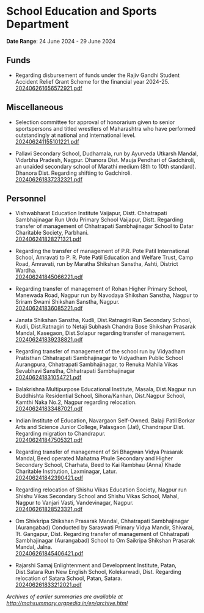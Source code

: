 # School Education and Sports Department

**Date Range**: 24 June 2024 - 29 June 2024


## Funds
- Regarding disbursement of funds under the Rajiv Gandhi Student Accident Relief Grant Scheme for the financial year 2024-25.\
  [202406261656572921.pdf](https://gr.maharashtra.gov.in/Site/Upload/Government%20Resolutions/English/202406261656572921.pdf)

## Miscellaneous
- Selection committee for approval of honorarium given to senior sportspersons and titled wrestlers of Maharashtra who have performed outstandingly at national and international level.\
  [202406241155101221.pdf](https://gr.maharashtra.gov.in/Site/Upload/Government%20Resolutions/English/202406241155101221.pdf)

- Pallavi Secondary School, Dudhamala, run by Ayurveda Utkarsh Mandal, Vidarbha Pradesh, Nagpur. Dhanora Dist. Mauja Pendhari of Gadchiroli, an unaided secondary school of Marathi medium (8th to 10th standard). Dhanora Dist. Regarding shifting to Gadchiroli.\
  [202406261837232321.pdf](https://gr.maharashtra.gov.in/Site/Upload/Government%20Resolutions/English/202406261837232321....pdf)

## Personnel
- Vishwabharat Education Institute Vaijapur, Distt. Chhatrapati Sambhajinagar Run Urdu Primary School Vaijapur, Distt. Regarding transfer of management of Chhatrapati Sambhajinagar School to Datar Charitable Society, Parbhani.\
  [202406241828271321.pdf](https://gr.maharashtra.gov.in/Site/Upload/Government%20Resolutions/English/202406241828271321.pdf)

- Regarding the transfer of management of P.R. Pote Patil International School, Amravati to P. R. Pote Patil Education and Welfare Trust, Camp Road, Amravati, run by Maratha Shikshan Sanstha, Ashti, District Wardha.\
  [202406241845066221.pdf](https://gr.maharashtra.gov.in/Site/Upload/Government%20Resolutions/English/202406241845066221.pdf)

- Regarding transfer of management of Rohan Higher Primary School, Manewada Road, Nagpur run by Navodaya Shikshan Sanstha, Nagpur to Sriram Swami Shikshan Sanstha, Nagpur.\
  [202406241836085221.pdf](https://gr.maharashtra.gov.in/Site/Upload/Government%20Resolutions/English/202406241836085221.pdf)

- Janata Shikshan Sanstha, Kudli, Dist.Ratnagiri Run Secondary School, Kudli, Dist.Ratnagiri to Netaji Subhash Chandra Bose Shikshan Prasarak Mandal, Kasegaon, Dist.Solapur regarding transfer of management.\
  [202406241839238821.pdf](https://gr.maharashtra.gov.in/Site/Upload/Government%20Resolutions/English/202406241839238821.pdf)

- Regarding transfer of management of the school run by Vidyadham Pratisthan Chhatrapati Sambhajinagar to Vidyadham Public School Aurangpura, Chhatrapati Sambhajinagar, to Renuka Mahila Vikas Sevabhavi Sanstha, Chhatrapati Sambhajinagar\
  [202406241831054721.pdf](https://gr.maharashtra.gov.in/Site/Upload/Government%20Resolutions/English/202406241831054721.pdf)

- Balakrishna Multipurpose Educational Institute, Masala, Dist.Nagpur run Buddhishta Residential School, Sihora/Kanhan, Dist.Nagpur School, Kamthi Naka No.2, Nagpur regarding relocation.\
  [202406241833487021.pdf](https://gr.maharashtra.gov.in/Site/Upload/Government%20Resolutions/English/202406241833487021.pdf)

- Indian Institute of Education, Navargaon Self-Owned. Balaji Patil Borkar Arts and Science Junior College, Palasgaon (Jat), Chandrapur Dist. Regarding migration to Chandrapur.\
  [202406241847505321.pdf](https://gr.maharashtra.gov.in/Site/Upload/Government%20Resolutions/English/202406241847505321.pdf)

- Regarding transfer of management of Sri Bhagwan Vidya Prasarak Mandal, Beed operated Mahatma Phule Secondary and Higher Secondary School, Charhata, Beed to Kai Rambhau (Anna) Khade Charitable Institution, Laxminagar, Latur.\
  [202406241842390421.pdf](https://gr.maharashtra.gov.in/Site/Upload/Government%20Resolutions/English/202406241842390421.pdf)

- Regarding relocation of Shishu Vikas Education Society, Nagpur run Shishu Vikas Secondary School and Shishu Vikas School, Mahal, Nagpur to Vanjari Vasti, Vandevinagar, Nagpur.\
  [202406261828523321.pdf](https://gr.maharashtra.gov.in/Site/Upload/Government%20Resolutions/English/202406261828523321.pdf)

- Om Shivkripa Shikshan Prasarak Mandal, Chhatrapati Sambhajinagar (Aurangabad) Conducted by Saraswati Primary Vidya Mandir, Shivarai, Tt. Gangapur, Dist. Regarding transfer of management of Chhatrapati Sambhajinagar (Aurangabad) School to Om Saikripa Shikshan Prasarak Mandal, Jalna.\
  [202406261845406421.pdf](https://gr.maharashtra.gov.in/Site/Upload/Government%20Resolutions/English/202406261845406421.pdf)

- Rajarshi Samaj Enlightenment and Development Institute, Patan, Dist.Satara Run New English School, Kolekarwadi, Dist. Regarding relocation of Satara School, Patan, Satara.\
  [202406261833212021.pdf](https://gr.maharashtra.gov.in/Site/Upload/Government%20Resolutions/English/202406261833212021.pdf)


*Archives of earlier summaries are available at http://mahsummary.orgpedia.in/en/archive.html*